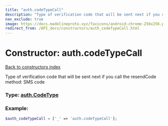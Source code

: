 ```yaml
---
title: "auth.codeTypeCall"
description: "Type of verification code that will be sent next if you call the resendCode method: SMS code"
nav_exclude: true
image: https://docs.madelineproto.xyz/favicons/android-chrome-256x256.png
redirect_from: /API_docs/constructors/auth_codeTypeCall.html
---
```

# Constructor: auth.codeTypeCall  
[Back to constructors index](/API_docs/constructors/index.html)



Type of verification code that will be sent next if you call the resendCode method: SMS code




### Type: [auth.CodeType](/API_docs/types/auth.CodeType.html)


### Example:

```php
$auth_codeTypeCall = ['_' => 'auth.codeTypeCall'];
```  
